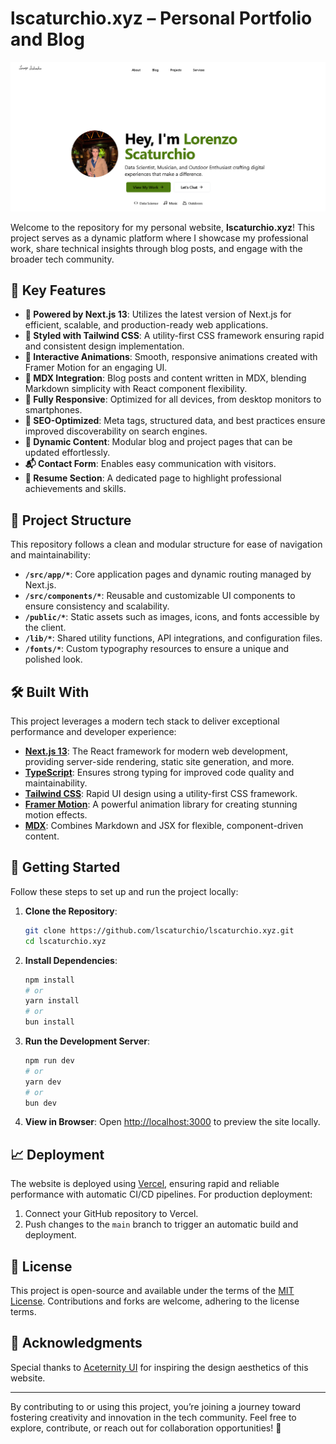 # lscaturchio.xyz – Personal Portfolio and Blog

![Dashboard Preview](public/images/dashboard.png)

Welcome to the repository for my personal website, **lscaturchio.xyz**! This project serves as a dynamic platform where I showcase my professional work, share technical insights through blog posts, and engage with the broader tech community.

## 🌟 Key Features

- **🚀 Powered by Next.js 13**: Utilizes the latest version of Next.js for efficient, scalable, and production-ready web applications.
- **💅 Styled with Tailwind CSS**: A utility-first CSS framework ensuring rapid and consistent design implementation.
- **🎨 Interactive Animations**: Smooth, responsive animations created with Framer Motion for an engaging UI.
- **📝 MDX Integration**: Blog posts and content written in MDX, blending Markdown simplicity with React component flexibility.
- **📱 Fully Responsive**: Optimized for all devices, from desktop monitors to smartphones.
- **🎯 SEO-Optimized**: Meta tags, structured data, and best practices ensure improved discoverability on search engines.
- **📄 Dynamic Content**: Modular blog and project pages that can be updated effortlessly.
- **📬 Contact Form**: Enables easy communication with visitors.
- **📑 Resume Section**: A dedicated page to highlight professional achievements and skills.

## 📂 Project Structure

This repository follows a clean and modular structure for ease of navigation and maintainability:

- **`/src/app/*`**: Core application pages and dynamic routing managed by Next.js.  
- **`/src/components/*`**: Reusable and customizable UI components to ensure consistency and scalability.  
- **`/public/*`**: Static assets such as images, icons, and fonts accessible by the client.  
- **`/lib/*`**: Shared utility functions, API integrations, and configuration files.  
- **`/fonts/*`**: Custom typography resources to ensure a unique and polished look.  

## 🛠️ Built With

This project leverages a modern tech stack to deliver exceptional performance and developer experience:

- **[Next.js 13](https://nextjs.org/)**: The React framework for modern web development, providing server-side rendering, static site generation, and more.  
- **[TypeScript](https://www.typescriptlang.org/)**: Ensures strong typing for improved code quality and maintainability.  
- **[Tailwind CSS](https://tailwindcss.com/)**: Rapid UI design using a utility-first CSS framework.  
- **[Framer Motion](https://www.framer.com/motion/)**: A powerful animation library for creating stunning motion effects.  
- **[MDX](https://mdxjs.com/)**: Combines Markdown and JSX for flexible, component-driven content.  

## 🚀 Getting Started

Follow these steps to set up and run the project locally:

1. **Clone the Repository**:
   ```bash
   git clone https://github.com/lscaturchio/lscaturchio.xyz.git
   cd lscaturchio.xyz
   ```

2. **Install Dependencies**:
   ```bash
   npm install
   # or
   yarn install
   # or
   bun install
   ```

3. **Run the Development Server**:
   ```bash
   npm run dev
   # or
   yarn dev
   # or
   bun dev
   ```

4. **View in Browser**: Open [http://localhost:3000](http://localhost:3000) to preview the site locally.

## 📈 Deployment

The website is deployed using [Vercel](https://vercel.com/), ensuring rapid and reliable performance with automatic CI/CD pipelines. For production deployment:

1. Connect your GitHub repository to Vercel.  
2. Push changes to the `main` branch to trigger an automatic build and deployment.  

## 📜 License

This project is open-source and available under the terms of the [MIT License](LICENSE). Contributions and forks are welcome, adhering to the license terms.

## 🙌 Acknowledgments

Special thanks to [Aceternity UI](https://ui.aceternity.com/templates) for inspiring the design aesthetics of this website. 

---

By contributing to or using this project, you’re joining a journey toward fostering creativity and innovation in the tech community. Feel free to explore, contribute, or reach out for collaboration opportunities! 🚀